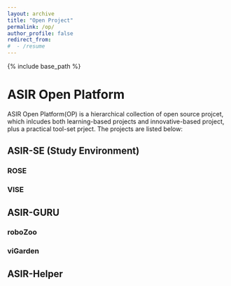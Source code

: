 ```yaml
---
layout: archive
title: "Open Project"
permalink: /op/
author_profile: false
redirect_from:
#  - /resume
---
```

{% include base_path %}

# ASIR Open Platform 
ASIR Open Platform(OP) is a hierarchical collection of open source projcet, which inlcudes both learning-based projects and innovative-based project, plus a practical tool-set prject. 
The projects are listed below:

## ASIR-SE (Study Environment)
### ROSE
### VISE

## ASIR-GURU
### roboZoo
### viGarden

## ASIR-Helper


